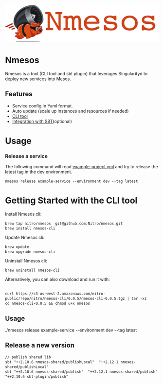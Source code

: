 ![NMesos Logo](docs/nmesos_logo.png)

# Nmesos 

Nmesos is a tool (CLI tool and sbt plugin) that leverages Singularityd
to deploy new services into Mesos.

## Features

 - Service config in Yaml format.
 - Auto update (scale up instances and resources if needed)
 - [CLI tool](cli/)
 - [Integration with SBT](sbt-plugin/)(optional)
 
# Usage

### Release a service

The following command will read [example-project.yml](sbt-plugin/example-project/example-project.yml)
and try to release the latest tag in the dev environment.

```
nmesos release example-service --environment dev --tag latest
```

# Getting Started with the CLI tool

Install Nmesos cli:

```
brew tap nitro/nmesos  git@github.com:Nitro/nmesos.git
brew install nmesos-cli
```

Update Nmesos cli:
```
brew update
brew upgrade nmesos-cli
```

Uninstall Nmesos cli:
```
brew uninstall nmesos-cli
```

Alternatively, you can also download and run it with:

```

curl https://s3-us-west-2.amazonaws.com/nitro-public/repo/nitro/nmesos-cli/0.0.5/nmesos-cli-0.0.5.tgz | tar -xz
cd nmesos-cli-0.0.5 && chmod u+x nmesos
````

## Usage

./nmesos release example-service --environment dev --tag latest



## Release a new version

```
// publish shared lib
sbt "++2.10.6 nmesos-shared/publishLocal"  "++2.12.1 nmesos-shared/publishLocal"
sbt "++2.10.6 nmesos-shared/publish"  "++2.12.1 nmesos-shared/publish" "++2.10.6 sbt-plugin/publish"
```
